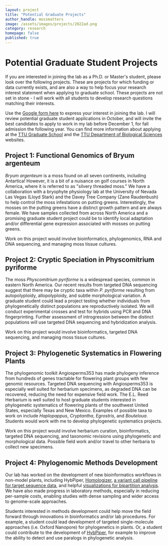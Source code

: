 ```yaml
---
layout: project
title: "Potential Graduate Projects"
author_handle: mossmatters
image: /assets/images/projects/2022ad.png
category: research
homepage: false
published: true
---
```


# Potential Graduate Student Projects

If you are interested in joining the lab as a Ph.D. or Master's student, please look over the following projects. These are projects for which funding or data currently exists, and are also a way to help focus your research interest statement when applying to graduate school. These projects are not set in stone - I will work with all students to develop research questions matching their interests. 

Use the [Google form here](https://forms.gle/H2c4uY4qF3a9sfnYA) to express your interest in joining the lab. I will review potential graduate student applications in October, and will invite the best candidates to apply to work in my lab before December 1, for fall admission the following year. You can find more information about applying at the [TTU Graduate School](https://www.depts.ttu.edu/gradschool/) and the [TTU Department of Biological Sciences](https://www.depts.ttu.edu/biology/academics/graduate/prospective-students/) websites.

## Project 1: Functional Genomics of Bryum argenteum

*Bryum argenteum* is a moss found on all seven continents, including Antartica! However, it is a bit of a nuisance on golf courses in North America, where it is referred to as "silvery threaded moss." We have a collaboration with a bryophyte physiology lab at the University of Nevada Las Vegas (Lloyd Stark) and the Davey Tree Company (Zane Raudenbush) to help control the moss infestations on putting greens. Interestingly, the mosses on the putting greens have a distinct growth pattern and are always female. We have samples collected from across North America and a promising graduate student project could be to identify local adaptation and/or differential gene expression associated with mosses on putting greens.

Work on this project would involve bioinformatics, phylogenomics, RNA and DNA sequencing, and managing moss tissue cultures.

## Project 2: Cryptic Speciation in Physcomitrium pyriforme

The moss *Physcomitrium pyriforme* is a widespread species, common in eastern North America. Our recent results from targeted DNA sequencing suggest that there may be cryptic taxa within *P. pyriforme* resulting from autopolyploidy, allopolyploidy, and subtle morphological variation. A graduate student could lead a project testing whether individuals from phylogenetically distinct populations are reproductively isolated. We will conduct experimental crosses and test for hybrids using PCR and DNA fingerprinting. Further assessment of introgression between the distinct populations will use targeted DNA sequencing and hybridization analysis.

Work on this project would involve bioinformatics, targeted DNA sequencing, and managing moss tissue cultures.

## Project 3: Phylogenetic Systematics in Flowering Plants

The phylogenomic toolkit Angiosperms353 has made phylogeny inference from hundreds of genes tractable for flowering plant groups with few genomic resources. Targeted DNA sequencing with Angiosperms353 is especially well suited for herbarium specimens, as degraded DNA can be recovered, reducing the need for expensive field work. The E.L. Reed Herbarium is well suited to host graduate students interested in phylogenetic systematics of flowering plants of the southwest United States, especially Texas and New Mexico. Examples of possible taxa to work on include *Haplopappus*, *Cryptantha*, *Egrostris*, and *Bouteloua*. Students would work with me to develop phylogenetic systematics projects.

Work on this project would involve herbarium curation, bioinformatics, targeted DNA sequencing, and taxonomic revisions using phylogenetic and morphological data. Possible field work and/or travel to other herbaria to collect new specimens.

## Project 4: Phylogenomic Methods Development

Our lab has worked on the development of new bioinformatics workflows in non-model plants, including HybPiper, [Homologizer](https://github.com/wf8/homologizer), [a variant call pipeline for target sequence data](https://github.com/lindsawi/HybSeq-SNP-Extraction), and helpful [visualizations for bipartition analysis](https://github.com/mossmatters/phyloscripts/tree/master/phypartspiecharts). We have also made progress in laboratory methods, especially in reducing per-sample costs, enabling studies with dense sampling and wider access to genome-scale approaches. 

Students interested in methods development could help move the field forward through innovations in  bioinformatics and/or lab procedures. For example, a student could lead development of targeted single-molecule approaches (i.e. Oxford Nanopore) for phylogenetics in plants. Or, a student could contribute to the development of [HybPiper](https://github.com/mossmatters/HybPiper), for example to improve the ability to detect and use paralogs in phylogenetic analysis.